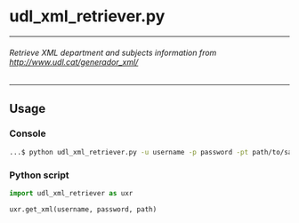 udl_xml_retriever.py
=================
-----------------
###### Retrieve XML department and subjects information from http://www.udl.cat/generador_xml/
----------------------------------------------------------------------------------------------
## Usage
### Console
```bash
...$ python udl_xml_retriever.py -u username -p password -pt path/to/save/output/files/
```

### Python script
```python
import udl_xml_retriever as uxr

uxr.get_xml(username, password, path)
```